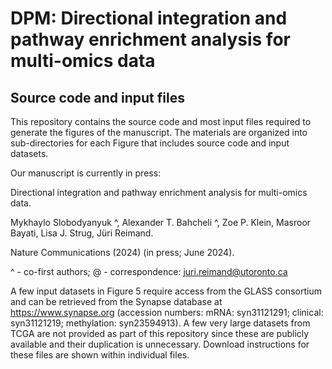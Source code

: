# DPM: Directional integration and pathway enrichment analysis for multi-omics data 
## Source code and input files

This repository contains the source code and most input files required to generate the figures of the manuscript. The materials are organized into sub-directories for each Figure that includes source code and input datasets. 

Our manuscript is currently in press: 

Directional integration and pathway enrichment analysis for multi-omics data. 

Mykhaylo Slobodyanyuk ^, Alexander T. Bahcheli ^, Zoe P. Klein, Masroor Bayati, Lisa J. Strug, Jüri Reimand. 

Nature Communications (2024) (in press; June 2024). 

^ - co-first authors; @ - correspondence: juri.reimand@utoronto.ca

A few input datasets in Figure 5 require access from the GLASS consortium and can be retrieved from the Synapse database at https://www.synapse.org (accession numbers: mRNA: syn31121291; clinical: syn31121219; methylation: syn23594913). A few very large datasets from TCGA are not provided as part of this repository since these are publicly available and their duplication is unnecessary. Download instructions for these files are shown within individual files. 
